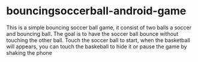 
# bouncingsoccerball-android-game
This is a simple bouncing soccer ball game, it consist of two balls a soccer and bouncing ball. The goal is to have the soccer ball bounce without touching the other ball. Touch the soccer ball to start,  when the basketball will appears, you can touch the baskeball to hide it or pause the game by shaking the phone  
